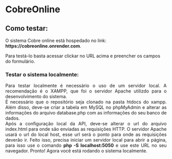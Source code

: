 # CobreOnline

<h2>Como testar:</h2>
<p>O sistema Cobre online está hospedado no link: <strong>https://cobreonline.onrender.com</strong>.</p>
<p>Para testá-lo basta acessar clickar no URL acima e preencher os campos do formulário.</p>

<h3>Testar o sistema localmente:</h3>
<p align="justify">
    Para testar localmente é necessário o uso de um servidor local. A recomendação é o XAMPP, que foi o servidor Apache utilizdo para o desenvolvimento do sistema.
    <br>
  	É necessário que o repositório seja clonado na pasta htdocs do xampp. 
    Além disso, deve-se criar a tabela em MySQL no phpMyAdmin e alterar as informações do arquivo database.php com as informações do seu banco de dados.
    <br>
   	Após a configuração local da API, deve-se alterar o url do arquivo index.html para onde são enviadas as requisições HTTP. O servidor Apache usará o url do local host, esse url será o ponto para onde as requisições deverão ir. Feito isso, precisa iniciar um servidor local para abrir a página, para isso use o comando <strong>php -S localhost:5050</strong> e use este URL no seu navegador.
    Pronto! Agora você está rodando o sistema localmente.
</p>
